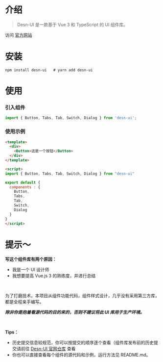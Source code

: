 # 介绍

> Desn-UI 是一款基于 Vue 3 和 TypeScript 的 UI 组件库。

访问 [官方网站](https://ui.desnlee.top)

# 安装

```shell
npm install desn-ui   # yarn add desn-ui
```

# 使用

### 引入组件
```javascript
import { Button, Tabs, Tab, Switch, Dialog } from 'desn-ui';
```

### 使用示例
```html
<template>
  <div>
    <Button>这是一个按钮</Button>
  </div>
</template>

<script>
import { Button, Tabs, Tab, Switch, Dialog } from "desn-ui"

export default {
  components : {
    Button,
    Tabs,
    Tab,
    Switch,
    Dialog
  }
}
</script>
```
# 提示～
**写这个组件库有两个原因：**

- 我是一个 UI 设计师
- 我想要提高 Vue.js 3 的熟练度，并进行总结

&nbsp;

为了打磨技术，本项目从组件功能代码，组件样式设计，几乎没有采用第三方库，都是全程亲手编写。

***除非你是抱着看源代码的目的来的，否则不建议将此 UI 库用于生产环境。***

&nbsp;

**Tips：**

- 历史提交信息较规范，你可以按提交的顺序逐个查看（组件库发布前的历史提交请前往 [Desn-UI 官网仓库](https://github.com/DesnLee/Desn-UI-Website) 查看
- 你也可以直接查看每个组件的源代码和示例，运行方法见 README.md。
